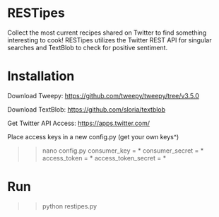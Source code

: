# RESTipes
Collect the most current recipes shared on Twitter to find something interesting to cook! RESTipes utilizes the Twitter REST API for singular searches and TextBlob to check for positive sentiment.

# Installation
Download Tweepy: https://github.com/tweepy/tweepy/tree/v3.5.0

Download TextBlob: https://github.com/sloria/textblob

Get Twitter API Access: https://apps.twitter.com/

Place access keys in a new config.py (get your own keys^)
>> nano config.py
consumer_key = *
consumer_secret = *
access_token = *
access_token_secret = *

# Run
>> python restipes.py
